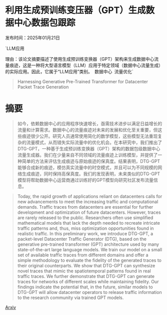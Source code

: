 # 利用生成预训练变压器（GPT）生成数据中心数据包跟踪

发布时间：2025年01月21日

`LLM应用

理由：该论文摘要描述了使用生成预训练变换器（GPT）架构来生成数据中心流量痕迹，这是一种将大型语言模型（LLM）应用于特定领域（数据中心流量生成）的实际应用。因此，它属于“LLM应用”类别。` `数据中心` `流量优化`

> Harnessing Generative Pre-Trained Transformer for Datacenter Packet Trace Generation

# 摘要

> 如今，依赖数据中心的应用程序快速增长，亟需技术进步以满足日益增长的流量和计算需求。数据中心的流量痕迹对未来的发展和优化至关重要，但这些痕迹很少公开。研究人员通常使用简化的数学模型，这些模型无法重现复杂的流量模式，从而错失实际流量中的优化机会。在本研究中，我们推出了DTG-GPT，一种基于生成预训练变换器（GPT）架构的数据包级数据中心流量生成器。我们在少量来自不同领域的流量痕迹上训练模型，并提供了一种简单的方法来评估生成痕迹与原始痕迹的保真度。结果表明，DTG-GPT能够合成新的痕迹，模仿真实流量中的时空模式，并且可以为不同规模的网络生成痕迹，同时保持高保真度。我们的发现表明，未来类似的DTG-GPT模型将帮助数据中心运营商通过训练好的GPT模型向研究社区发布流量信息。

> Today, the rapid growth of applications reliant on datacenters calls for new advancements to meet the increasing traffic and computational demands. Traffic traces from datacenters are essential for further development and optimization of future datacenters. However, traces are rarely released to the public. Researchers often use simplified mathematical models that lack the depth needed to recreate intricate traffic patterns and, thus, miss optimization opportunities found in realistic traffic. In this preliminary work, we introduce DTG-GPT, a packet-level Datacenter Traffic Generator (DTG), based on the generative pre-trained transformer (GPT) architecture used by many state-of-the-art large language models. We train our model on a small set of available traffic traces from different domains and offer a simple methodology to evaluate the fidelity of the generated traces to their original counterparts. We show that DTG-GPT can synthesize novel traces that mimic the spatiotemporal patterns found in real traffic traces. We further demonstrate that DTG-GPT can generate traces for networks of different scales while maintaining fidelity. Our findings indicate the potential that, in the future, similar models to DTG-GPT will allow datacenter operators to release traffic information to the research community via trained GPT models.

[Arxiv](https://arxiv.org/abs/2501.12033)